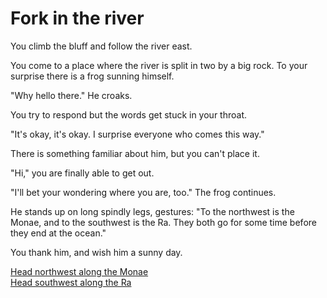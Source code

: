 # Fork in the river

You climb the bluff and follow the river east.  

You come to a place where the river is split in two by a big rock. To your surprise there is a frog sunning himself.

"Why hello there."  He croaks.

You try to respond but the words get stuck in your throat.

"It's okay, it's okay. I surprise everyone who comes this way."

There is something familiar about him, but you can't place it.

"Hi," you are finally able to get out.

"I'll bet your wondering where you are, too." The frog continues.

He stands up on long spindly legs, gestures: "To the northwest is the Monae, and to the southwest is the Ra. They both go for some time before they end at the ocean."

You thank him, and wish him a sunny day.

[Head northwest along the Monae](hensonFromEast.html)  
[Head southwest along the Ra](raFromEast.html)
